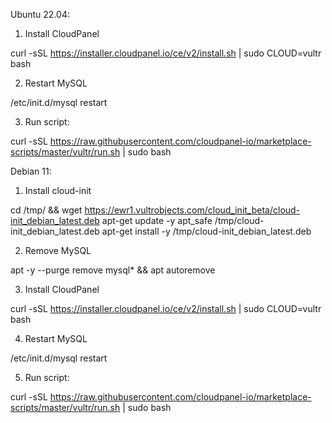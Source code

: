 Ubuntu 22.04:

1. Install CloudPanel

curl -sSL https://installer.cloudpanel.io/ce/v2/install.sh | sudo CLOUD=vultr bash

2. Restart MySQL

/etc/init.d/mysql restart

3. Run script:

curl -sSL https://raw.githubusercontent.com/cloudpanel-io/marketplace-scripts/master/vultr/run.sh | sudo bash


Debian 11:

1. Install cloud-init 

cd /tmp/ && wget https://ewr1.vultrobjects.com/cloud_init_beta/cloud-init_debian_latest.deb
apt-get update -y
apt_safe /tmp/cloud-init_debian_latest.deb
apt-get install -y /tmp/cloud-init_debian_latest.deb

2. Remove MySQL

apt -y --purge remove mysql* && 
apt autoremove

3. Install CloudPanel

curl -sSL https://installer.cloudpanel.io/ce/v2/install.sh | sudo CLOUD=vultr bash

4. Restart MySQL

/etc/init.d/mysql restart

5. Run script:

curl -sSL https://raw.githubusercontent.com/cloudpanel-io/marketplace-scripts/master/vultr/run.sh | sudo bash
